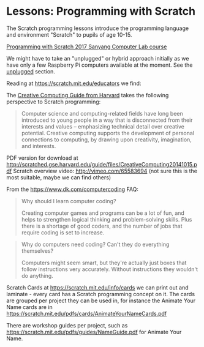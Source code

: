 # Lessons: Programming with Scratch

The Scratch programming lessons introduce the programming language and environment "Scratch" to pupils of age 10-15. 

[Programming with Scratch 2017 Sanyang Computer Lab course](./Sanyang-2017)

We might have to take an "unplugged" or hybrid approach initially as we have only a few Raspberry Pi computers available
at the moment. See the [unplugged](./unplugged/README.md) section.

Reading at https://scratch.mit.edu/educators we find:

The [Creative Computing Guide from Harvard](http://scratched.gse.harvard.edu/guide) takes the following perspective to
Scratch programming:
> Computer science and computing-related fields have long been introduced to young people
> in a way that is disconnected from their interests and values  –  emphasizing technical detail over creative
> potential. Creative computing supports the development of personal connections to computing, by drawing upon
> creativity, imagination, and interests.

PDF version for download at http://scratched.gse.harvard.edu/guide/files/CreativeComputing20141015.pdf
Scratch overview video: http://vimeo.com/65583694 (not sure this is the most suitable, maybe we can find others)

From the https://www.dk.com/computercoding FAQ:
> Why should I learn computer coding?
>
>Creating computer games and programs can be a lot of fun, and helps to strengthen logical thinking and problem-solving skills.  Plus there is a shortage of good coders, and the number of jobs that require coding is set to increase.

> Why do computers need coding? Can't they do everything themselves?
>
>Computers might seem smart, but they're actually just boxes that follow instructions very accurately. Without instructions they wouldn't do anything.

Scratch Cards at https://scratch.mit.edu/info/cards we can print out and laminate - every card has a Scratch
programming concept on it. The cards are grouped per project they can be used in, for instance the Animate Your Name cards
are in https://scratch.mit.edu/pdfs/cards/AnimateYourNameCards.pdf

There are workshop guides per project, such as https://scratch.mit.edu/pdfs/guides/NameGuide.pdf for Animate Your Name.

